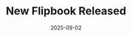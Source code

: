 ---
title: "New Flipbook Released"
date: "2025-09-02"
channels: ["facebook", "twitter", "linkedin"]
schedule: "2025-09-03T10:00:00Z"
image: "/assets/flipbook-cover.jpg"
content: |
  A new interactive flipbook is now available for our members!
---